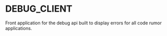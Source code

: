 # DEBUG_CLIENT
Front application for the debug api built to display errors for all code rumor applications.
